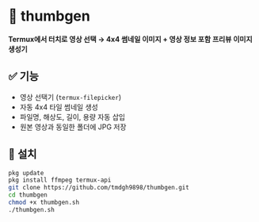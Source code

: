 # 📸 thumbgen

**Termux에서 터치로 영상 선택 → 4x4 썸네일 이미지 + 영상 정보 포함 프리뷰 이미지 생성기**

## ✅ 기능
- 영상 선택기 (`termux-filepicker`)
- 자동 4x4 타일 썸네일 생성
- 파일명, 해상도, 길이, 용량 자동 삽입
- 원본 영상과 동일한 폴더에 JPG 저장

## 🚀 설치

```bash
pkg update
pkg install ffmpeg termux-api
git clone https://github.com/tmdgh9898/thumbgen.git
cd thumbgen
chmod +x thumbgen.sh
./thumbgen.sh
